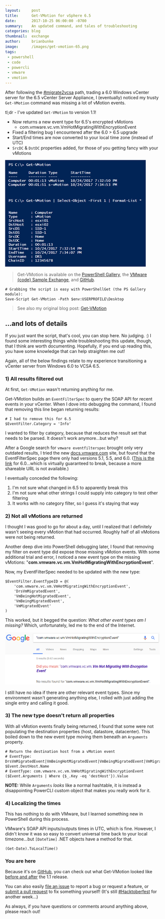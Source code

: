 ```yaml
---
layout:     post
title:      Get-VMotion for vSphere 6.5
date:       2017-10-25 06:00:00 -0700
summary:    An updated command, and tales of troubleshooting
categories: blog
thumbnail:  exchange
author:     brianbunke
image:      /images/get-vmotion-65.png
tags:
 - powershell
 - code
 - powercli
 - vmware
 - vmotion
---
```


After following the [#migrate2vcsa] path, trading a 6.0 Windows vCenter server for the 6.5 vCenter Server Appliance, I (eventually) noticed my trusty `Get-VMotion` command was missing a lot of vMotion events.

tl;dr - I've updated `Get-VMotion` to version 1.1!

- Now returns a new event type for 6.5's encrypted vMotions
  - com.vmware.vc.vm.VmHotMigratingWithEncryptionEvent
- Fixed a filtering bug I encountered after the 6.0 > 6.5 upgrade
- Start/End times are now converted to your local time zone (instead of UTC)
- `SrcDC` & `DstDC` properties added, for those of you getting fancy with your vMotions

[![vmo](/images/get-vmotion-65.png)](/images/get-vmotion-65.png)

> Get-VMotion is available on the [PowerShell Gallery], the [VMware {code} Sample Exchange], and [GitHub].

```posh
# Grabbing the script is easy with PowerShellGet (the PS Gallery module):
Save-Script Get-VMotion -Path $env:USERPROFILE\Desktop
```

> See also my original blog post: [Get-VMotion]

## ...and lots of details

If you just want the script, that's cool, you can stop here. No judging. :) I found some interesting things while troubleshooting this update, though, that I think are worth documenting. Hopefully, if you end up reading this, you have some knowledge that can help straighten me out!

Again, all of the below findings relate to my experience transitioning a vCenter server from Windows 6.0 to VCSA 6.5.

### 1) All results filtered out

At first, `Get-VMotion` wasn't returning anything for me.

Get-VMotion builds an `EventFilterSpec` to query the SOAP API for recent events in your vCenter. When I dove into debugging the command, I found that removing this line began returning results:

```posh
# I had to remove this for 6.5
$EventFilter.Category = 'Info'
```

I wanted to filter by category, because that reduces the result set that needs to be parsed. It doesn't work anymore...but why?

After a Google search for `vmware eventfilterspec` brought only very outdated results, I tried the new [docs.vmware.com] site, but found that the EventFilterSpec page there only had versions 5.1, 5.5, and 6.0. ([This is the link] for 6.0...which is virtually guaranteed to break, because a more shareable URL is not available.)

I eventually conceded the following:

1. I'm not sure what changed in 6.5 to apparently break this
2. I'm not sure what other strings I could supply into category to test other filtering
3. It works with no category filter, so I guess it's staying that way

### 2) Not all vMotions are returned

I thought I was good to go for about a day, until I realized that I definitely wasn't seeing every vMotion that had occurred. Roughly half of all vMotions were not being returned.

Another deep dive into PowerShell debugging later, I found that removing my filter on event type did expose those missing vMotion events. With some additional trial and error, I noticed a new event type on the missing vMotions: "**com.vmware.vc.vm.VmHotMigratingWithEncryptionEvent**".

Now, my EventFilterSpec needed to be updated with the new type:

```posh
$EventFilter.EventTypeID = @(
    'com.vmware.vc.vm.VmHotMigratingWithEncryptionEvent',
    'DrsVmMigratedEvent',
    'VmBeingHotMigratedEvent',
    'VmBeingMigratedEvent',
    'VmMigratedEvent'
)
```

This worked, but it begged the question: _What other event types am I missing?_ Which, unfortunately, led me to the end of the Internet.

[![abyss](/images/vMotionGoogle.png)](/images/vMotionGoogle.png)

I still have no idea if there are other relevant event types. Since my environment wasn't generating anything else, I rolled with just adding the single entry and calling it good.

### 3) The new type doesn't return all properties

With all vMotion events finally being returned, I found that some were not populating the destination properties (host, datastore, datacenter). This boiled down to the new event type moving them beneath an `Arguments` property.

```posh
# Return the destination host from a vMotion event
# EventType: DrsVmMigratedEvent|VmBeingHotMigratedEvent|VmBeingMigratedEvent|VmMigratedEvent
$Event.DestHost.Name
# EventType: com.vmware.vc.vm.VmHotMigratingWithEncryptionEvent
($Event.Arguments | Where {$_.Key -eq 'destHost'}).Value
```

**NOTE:** While `Arguments` _looks_ like a normal hashtable, it is instead a disappointing PowerCLI custom object that makes you really work for it.

### 4) Localizing the times

This has nothing to do with VMware, but I learned something new in PowerShell during this process.

VMware's SOAP API inputs/outputs times in UTC, which is fine. However, I didn't know it was so easy to convert universal time back to your local timezone...but `[DateTime]` .NET objects have a method for that.

```posh
(Get-Date).ToLocalTime()
```

### You are here

Because it's on [GitHub], you can check out what Get-VMotion looked like [before and after] the 1.1 release.

You can also easily [file an issue] to report a bug or request a feature, or [submit a pull request] to fix something yourself! (It's still [#Hacktoberfest] for another week...)

As always, if you have questions or comments around anything above, please reach out!



[#migrate2vcsa]: https://twitter.com/hashtag/migrate2vcsa
[PowerShell Gallery]: https://www.powershellgallery.com/packages/Get-VMotion/
[VMware {code} Sample Exchange]: https://code.vmware.com/samples/1754/get-vmotion
[GitHub]: https://github.com/brianbunke/vCmdlets

[Get-VMotion]: /blog/2017/01/03/get-vmotion/

[docs.vmware.com]: https://docs.vmware.com/
[This is the link]: https://code.vmware.com/web/dp/doc/preview?id=1503#https%3A%2F%2Fvdc-repo.vmware.com%2Fvmwb-repository%2Fdcr-public%2F338ffa03-f04b-469c-9d71-4071f3948c0e%2F84b7d0ca-ab70-4e07-b4bd-4caf8f9745d7%2Fdoc%2Fvim.event.EventFilterSpec.html

[before and after]: https://github.com/brianbunke/vCmdlets/compare/brianbunke:cef402d...brianbunke:b510210
[#Hacktoberfest]: https://hacktoberfest.digitalocean.com/
[file an issue]: /blog/2017/05/10/github-issues/
[submit a pull request]: /blog/2017/05/12/github-pr/

